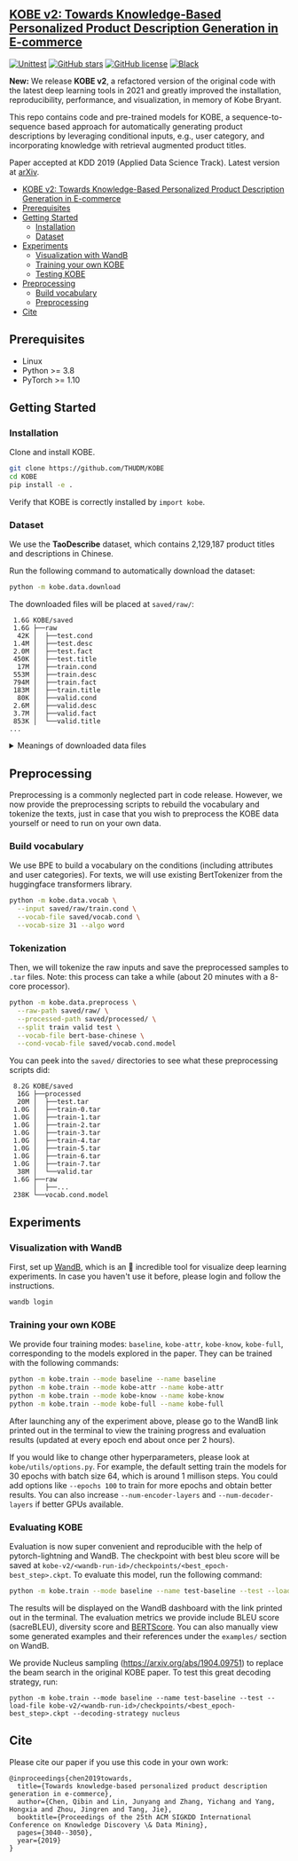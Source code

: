## [KOBE v2: Towards Knowledge-Based Personalized Product Description Generation in E-commerce](https://arxiv.org/abs/1903.12457)

[![Unittest](https://img.shields.io/github/workflow/status/THUDM/KOBE/Install)](https://github.com/THUDM/KOBE/actions/workflows/install.yml)
[![GitHub stars](https://img.shields.io/github/stars/THUDM/KOBE)](https://github.com/THUDM/KOBE/stargazers)
[![GitHub license](https://img.shields.io/github/license/THUDM/KOBE)](https://github.com/THUDM/KOBE/blob/master/LICENSE)
[![Black](https://img.shields.io/badge/code%20style-black-000000.svg)](https://github.com/ambv/black)

**New:** We release **KOBE v2**, a refactored version of the original code with the latest deep learning tools in 2021 and greatly improved the installation, reproducibility, performance, and visualization, in memory of Kobe Bryant.

This repo contains code and pre-trained models for KOBE, a sequence-to-sequence based approach for automatically generating product descriptions by leveraging conditional inputs, e.g., user category, and incorporating knowledge with retrieval augmented product titles.

Paper accepted at KDD 2019 (Applied Data Science Track). Latest version at [arXiv](https://arxiv.org/abs/1903.12457).

- [KOBE v2: Towards Knowledge-Based Personalized Product Description Generation in E-commerce](#kobe-v2-towards-knowledge-based-personalized-product-description-generation-in-e-commerce)
- [Prerequisites](#prerequisites)
- [Getting Started](#getting-started)
  - [Installation](#installation)
  - [Dataset](#dataset)
- [Experiments](#experiments)
  - [Visualization with WandB](#visualization-with-wandb)
  - [Training your own KOBE](#training-your-own-kobe)
  - [Testing KOBE](#testing-kobe)
- [Preprocessing](#preprocessing)
  - [Build vocabulary](#build-vocabulary)
  - [Preprocessing](#preprocessing-1)
- [Cite](#cite)

## Prerequisites

- Linux
- Python >= 3.8
- PyTorch >= 1.10

## Getting Started

### Installation

Clone and install KOBE.

```bash
git clone https://github.com/THUDM/KOBE
cd KOBE
pip install -e .
```

Verify that KOBE is correctly installed by `import kobe`.

### Dataset

We use the **TaoDescribe** dataset, which contains 2,129,187 product titles and descriptions in Chinese.

Run the following command to automatically download the dataset:

```bash
python -m kobe.data.download
```

The downloaded files will be placed at `saved/raw/`:

```
 1.6G KOBE/saved
 1.6G ├──raw
  42K │  ├──test.cond
 1.4M │  ├──test.desc
 2.0M │  ├──test.fact
 450K │  ├──test.title
  17M │  ├──train.cond
 553M │  ├──train.desc
 794M │  ├──train.fact
 183M │  ├──train.title
  80K │  ├──valid.cond
 2.6M │  ├──valid.desc
 3.7M │  ├──valid.fact
 853K │  └──valid.title
...
```

<details>
<summary>
Meanings of downloaded data files
</summary>
<ul>
<li> train/valid/test.title: The product title as input (source) </li>
<li> train/valid/test.desc: The product description as output (generation target) </li>
<li> train/valid/test.cond: The product attribute and user category used as conditions in the KOBE model. The interpretations of these tags are explained at https://github.com/THUDM/KOBE/issues/14#issuecomment-516262659. </li>
<li> train/valid/test.fact: The retrieved knowledge for each product </li>
</ul>
</details>

## Preprocessing

Preprocessing is a commonly neglected part in code release. However, we now provide the preprocessing scripts to rebuild the vocabulary and tokenize the texts, just in case that you wish to preprocess the KOBE data yourself or need to run on your own data.

### Build vocabulary

We use BPE to build a vocabulary on the conditions (including attributes and user categories). For texts, we will use existing BertTokenizer from the huggingface transformers library.

```bash
python -m kobe.data.vocab \
  --input saved/raw/train.cond \
  --vocab-file saved/vocab.cond \
  --vocab-size 31 --algo word
```

### Tokenization

Then, we will tokenize the raw inputs and save the preprocessed samples to `.tar` files. Note: this process can take a while (about 20 minutes with a 8-core processor).

```bash
python -m kobe.data.preprocess \
  --raw-path saved/raw/ \
  --processed-path saved/processed/ \
  --split train valid test \
  --vocab-file bert-base-chinese \
  --cond-vocab-file saved/vocab.cond.model
```

You can peek into the `saved/` directories to see what these preprocessing scripts did:

```
 8.2G KOBE/saved
  16G ├──processed
  20M │  ├──test.tar
 1.0G │  ├──train-0.tar
 1.0G │  ├──train-1.tar
 1.0G │  ├──train-2.tar
 1.0G │  ├──train-3.tar
 1.0G │  ├──train-4.tar
 1.0G │  ├──train-5.tar
 1.0G │  ├──train-6.tar
 1.0G │  ├──train-7.tar
  38M │  └──valid.tar
 1.6G ├──raw
      │  ├──...
 238K └──vocab.cond.model
```

## Experiments

### Visualization with WandB

First, set up [WandB](https://wandb.ai/), which is an 🌟 incredible tool for visualize deep learning experiments. In case you haven't use it before, please login and follow the instructions.

```bash
wandb login
```

### Training your own KOBE

We provide four training modes: `baseline`, `kobe-attr`, `kobe-know`, `kobe-full`, corresponding to the models explored in the paper. They can be trained with the following commands:

```bash
python -m kobe.train --mode baseline --name baseline
python -m kobe.train --mode kobe-attr --name kobe-attr
python -m kobe.train --mode kobe-know --name kobe-know
python -m kobe.train --mode kobe-full --name kobe-full
```

After launching any of the experiment above, please go to the WandB link printed out in the terminal to view the training progress and evaluation results (updated at every epoch end about once per 2 hours).

If you would like to change other hyperparameters, please look at `kobe/utils/options.py`. For example, the default setting train the models for 30 epochs with batch size 64, which is around 1 millison steps. You could add options like `--epochs 100` to train for more epochs and obtain better results. You can also increase `--num-encoder-layers` and `--num-decoder-layers` if better GPUs available.

### Evaluating KOBE

Evaluation is now super convenient and reproducible with the help of pytorch-lightning and WandB. The checkpoint with best bleu score will be saved at `kobe-v2/<wandb-run-id>/checkpoints/<best_epoch-best_step>.ckpt`. To evaluate this model, run the following command:

```bash
python -m kobe.train --mode baseline --name test-baseline --test --load-file kobe-v2/<wandb-run-id>/checkpoints/<best_epoch-best_step>.ckpt
```

The results will be displayed on the WandB dashboard with the link printed out in the terminal. The evaluation metrics we provide include BLEU score (sacreBLEU), diversity score and [BERTScore](https://arxiv.org/abs/1904.09675). You can also manually view some generated examples and their references under the `examples/` section on WandB.

We provide Nucleus sampling (https://arxiv.org/abs/1904.09751) to replace the beam search in the original KOBE paper. To test this great decoding strategy, run:

```
python -m kobe.train --mode baseline --name test-baseline --test --load-file kobe-v2/<wandb-run-id>/checkpoints/<best_epoch-best_step>.ckpt --decoding-strategy nucleus
```

## Cite

Please cite our paper if you use this code in your own work:

```
@inproceedings{chen2019towards,
  title={Towards knowledge-based personalized product description generation in e-commerce},
  author={Chen, Qibin and Lin, Junyang and Zhang, Yichang and Yang, Hongxia and Zhou, Jingren and Tang, Jie},
  booktitle={Proceedings of the 25th ACM SIGKDD International Conference on Knowledge Discovery \& Data Mining},
  pages={3040--3050},
  year={2019}
}
```
